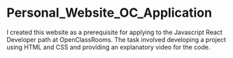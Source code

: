 # Personal_Website_OC_Application

I created this website as a prerequisite for applying to the Javascript React Developer path at OpenClassRooms. The task involved developing a project using HTML and CSS and providing an explanatory video for the code.
